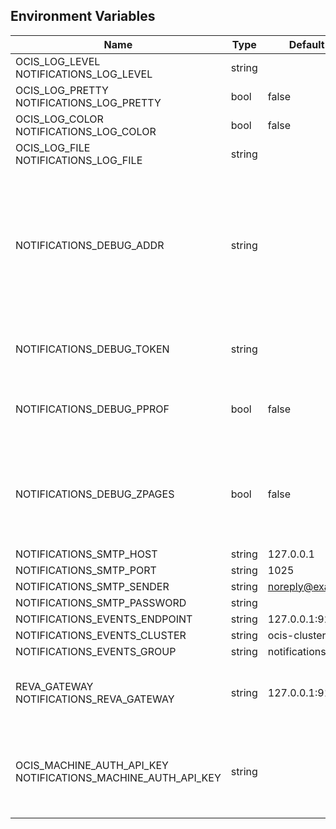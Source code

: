 ## Environment Variables

| Name | Type | Default Value | Description |
|------|------|---------------|-------------|
| OCIS_LOG_LEVEL<br/>NOTIFICATIONS_LOG_LEVEL | string |  | |
| OCIS_LOG_PRETTY<br/>NOTIFICATIONS_LOG_PRETTY | bool | false | |
| OCIS_LOG_COLOR<br/>NOTIFICATIONS_LOG_COLOR | bool | false | |
| OCIS_LOG_FILE<br/>NOTIFICATIONS_LOG_FILE | string |  | |
| NOTIFICATIONS_DEBUG_ADDR | string |  | Bind address of the debug server, where metrics, health, config and debug endpoints will be exposed.|
| NOTIFICATIONS_DEBUG_TOKEN | string |  | Token to secure the metrics endpoint|
| NOTIFICATIONS_DEBUG_PPROF | bool | false | Enables pprof, which can be used for profiling|
| NOTIFICATIONS_DEBUG_ZPAGES | bool | false | Enables zpages, which can  be used for collecting and viewing traces in-me|
| NOTIFICATIONS_SMTP_HOST | string | 127.0.0.1 | |
| NOTIFICATIONS_SMTP_PORT | string | 1025 | |
| NOTIFICATIONS_SMTP_SENDER | string | noreply@example.com | |
| NOTIFICATIONS_SMTP_PASSWORD | string |  | |
| NOTIFICATIONS_EVENTS_ENDPOINT | string | 127.0.0.1:9233 | |
| NOTIFICATIONS_EVENTS_CLUSTER | string | ocis-cluster | |
| NOTIFICATIONS_EVENTS_GROUP | string | notifications | |
| REVA_GATEWAY<br/>NOTIFICATIONS_REVA_GATEWAY | string | 127.0.0.1:9142 | CS3 gateway used to look up user metadata|
| OCIS_MACHINE_AUTH_API_KEY<br/>NOTIFICATIONS_MACHINE_AUTH_API_KEY | string |  | Machine auth API key used to impersonate users when looking up their email|